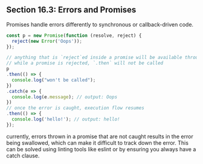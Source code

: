 ## Section 16.3: Errors and Promises

Promises handle errors differently to synchronous or callback-driven code.
```js
const p = new Promise(function (resolve, reject) {
  reject(new Error('Oops'));
});

// anything that is `reject`ed inside a promise will be available through catch
// while a promise is rejected, `.then` will not be called
p
.then(() => {
  console.log("won't be called");
})
.catch(e => {
  console.log(e.message); // output: Oops
})
// once the error is caught, execution flow resumes
.then(() => {
  console.log('hello!'); // output: hello!
});
```
currently, errors thrown in a promise that are not caught results in the error being 
swallowed, which can make it difficult to track down the error. This can be solved 
using linting tools like eslint or by ensuring you always have a catch clause.
